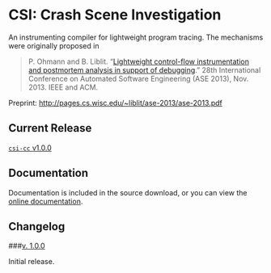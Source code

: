 # CSI: Crash Scene Investigation

An instrumenting compiler for lightweight program tracing. The mechanisms were originally proposed in

> P. Ohmann and B. Liblit.
“[Lightweight control-flow instrumentation and postmortem analysis in support of debugging](http://pages.cs.wisc.edu/~liblit/ase-2013/).”
28th International Conference on Automated Software Engineering (ASE
2013), Nov. 2013. IEEE and ACM.

Preprint: http://pages.cs.wisc.edu/~liblit/ase-2013/ase-2013.pdf

## Current Release

[`csi-cc` v1.0.0](../../releases/tag/v1.0.0)

## Documentation

Documentation is included in the source download, or you can view the
[online documentation](https://rawgit.com/liblit/csi-cc/master/doc/index.html).

## Changelog

###[v. 1.0.0](../../releases/tag/v1.0.0)

Initial release.
